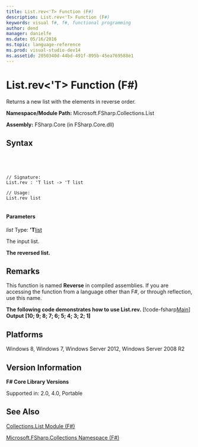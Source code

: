 ```yaml
---
title: List.rev<'T> Function (F#)
description: List.rev<'T> Function (F#)
keywords: visual f#, f#, functional programming
author: dend
manager: danielfe
ms.date: 05/16/2016
ms.topic: language-reference
ms.prod: visual-studio-dev14
ms.assetid: 2050340d-44bd-491f-895b-45ea769588e1 
---
```


# List.rev<'T> Function (F#)

Returns a new list with the elements in reverse order.

**Namespace/Module Path:** Microsoft.FSharp.Collections.List

**Assembly:** FSharp.Core (in FSharp.Core.dll)


## Syntax



```




// Signature:
List.rev : 'T list -> 'T list

// Usage:
List.rev list


```





#### Parameters
*list*
Type: **'T**[list](http://msdn.microsoft.com/en-us/library/c627b668-477b-4409-91ed-06d7f1b3e4a7)


The input list.



**The reversed list.**
## Remarks
This function is named **Reverse** in compiled assemblies. If you are accessing the function from a language other than F#, or through reflection, use this name.

**The following code demonstrates how to use List.rev.**
[!code-fsharp[Main](snippets/fslists/snippet53.fs)]
**Output**
**[10; 9; 8; 7; 6; 5; 4; 3; 2; 1]**
## Platforms
Windows 8, Windows 7, Windows Server 2012, Windows Server 2008 R2


## Version Information
**F# Core Library Versions**

Supported in: 2.0, 4.0, Portable




## See Also
[Collections.List Module &#40;F&#35;&#41;](Collections.List-Module-%5BFSharp%5D.md)

[Microsoft.FSharp.Collections Namespace &#40;F&#35;&#41;](Microsoft.FSharp.Collections-Namespace-%5BFSharp%5D.md)

